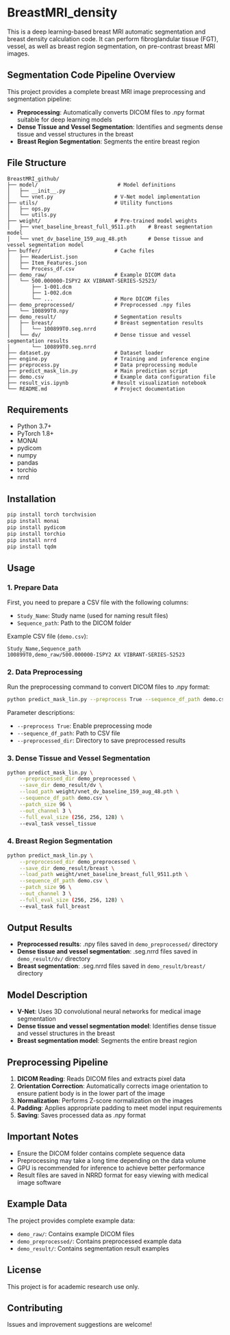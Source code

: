 # BreastMRI_density

This is a deep learning-based breast MRI automatic segmentation and breast density calculation code. It can perform fibroglandular tissue (FGT), vessel, as well as breast region segmentation, on pre-contrast breast MRI images.

## Segmentation Code Pipeline Overview

This project provides a complete breast MRI image preprocessing and segmentation pipeline:
- **Preprocessing**: Automatically converts DICOM files to .npy format suitable for deep learning models
- **Dense Tissue and Vessel Segmentation**: Identifies and segments dense tissue and vessel structures in the breast
- **Breast Region Segmentation**: Segments the entire breast region

## File Structure

```
BreastMRI_github/
├── model/                          # Model definitions
│   ├── __init__.py
│   └── vnet.py                    # V-Net model implementation
├── utils/                         # Utility functions
│   ├── ops.py
│   └── utils.py
├── weight/                        # Pre-trained model weights
│   ├── vnet_baseline_breast_full_9511.pth    # Breast segmentation model
│   └── vnet_dv_baseline_159_aug_48.pth       # Dense tissue and vessel segmentation model
├── buffer/                        # Cache files
│   ├── HeaderList.json
│   ├── Item_Features.json
│   └── Process_df.csv
├── demo_raw/                      # Example DICOM data
│   └── 500.000000-ISPY2 AX VIBRANT-SERIES-52523/
│       ├── 1-001.dcm
│       ├── 1-002.dcm
│       └── ...                    # More DICOM files
├── demo_preprocessed/             # Preprocessed .npy files
│   └── 100899T0.npy
├── demo_result/                   # Segmentation results
│   ├── breast/                    # Breast segmentation results
│   │   └── 100899T0.seg.nrrd
│   └── dv/                        # Dense tissue and vessel segmentation results
│       └── 100899T0.seg.nrrd
├── dataset.py                     # Dataset loader
├── engine.py                      # Training and inference engine
├── preprocess.py                  # Data preprocessing module
├── predict_mask_lin.py            # Main prediction script
├── demo.csv                       # Example data configuration file
├── result_vis.ipynb              # Result visualization notebook
└── README.md                      # Project documentation
```

## Requirements

- Python 3.7+
- PyTorch 1.8+
- MONAI
- pydicom
- numpy
- pandas
- torchio
- nrrd

## Installation

```bash
pip install torch torchvision
pip install monai
pip install pydicom
pip install torchio
pip install nrrd
pip install tqdm
```

## Usage

### 1. Prepare Data

First, you need to prepare a CSV file with the following columns:
- `Study_Name`: Study name (used for naming result files)
- `Sequence_path`: Path to the DICOM folder

Example CSV file (`demo.csv`):
```csv
Study_Name,Sequence_path
100899T0,demo_raw/500.000000-ISPY2 AX VIBRANT-SERIES-52523
```

### 2. Data Preprocessing

Run the preprocessing command to convert DICOM files to .npy format:

```bash
python predict_mask_lin.py --preprocess True --sequence_df_path demo.csv --preprocessed_dir demo_preprocessed
```

Parameter descriptions:
- `--preprocess True`: Enable preprocessing mode
- `--sequence_df_path`: Path to CSV file
- `--preprocessed_dir`: Directory to save preprocessed results

### 3. Dense Tissue and Vessel Segmentation

```bash
python predict_mask_lin.py \
    --preprocessed_dir demo_preprocessed \
    --save_dir demo_result/dv \
    --load_path weight/vnet_dv_baseline_159_aug_48.pth \
    --sequence_df_path demo.csv \
    --patch_size 96 \
    --out_channel 3 \
    --full_eval_size (256, 256, 128) \
    --eval_task vessel_tissue
```

### 4. Breast Region Segmentation

```bash
python predict_mask_lin.py \
    --preprocessed_dir demo_preprocessed \
    --save_dir demo_result/breast \
    --load_path weight/vnet_baseline_breast_full_9511.pth \
    --sequence_df_path demo.csv \
    --patch_size 96 \
    --out_channel 3 \
    --full_eval_size (256, 256, 128) \
    --eval_task full_breast
```

## Output Results

- **Preprocessed results**: .npy files saved in `demo_preprocessed/` directory
- **Dense tissue and vessel segmentation**: .seg.nrrd files saved in `demo_result/dv/` directory
- **Breast segmentation**: .seg.nrrd files saved in `demo_result/breast/` directory

## Model Description

- **V-Net**: Uses 3D convolutional neural networks for medical image segmentation
- **Dense tissue and vessel segmentation model**: Identifies dense tissue and vessel structures in the breast
- **Breast segmentation model**: Segments the entire breast region

## Preprocessing Pipeline

1. **DICOM Reading**: Reads DICOM files and extracts pixel data
2. **Orientation Correction**: Automatically corrects image orientation to ensure patient body is in the lower part of the image
3. **Normalization**: Performs Z-score normalization on the images
4. **Padding**: Applies appropriate padding to meet model input requirements
5. **Saving**: Saves processed data as .npy format

## Important Notes

- Ensure the DICOM folder contains complete sequence data
- Preprocessing may take a long time depending on the data volume
- GPU is recommended for inference to achieve better performance
- Result files are saved in NRRD format for easy viewing with medical image software

## Example Data

The project provides complete example data:
- `demo_raw/`: Contains example DICOM files
- `demo_preprocessed/`: Contains preprocessed example data
- `demo_result/`: Contains segmentation result examples

## License

This project is for academic research use only.

## Contributing

Issues and improvement suggestions are welcome!
